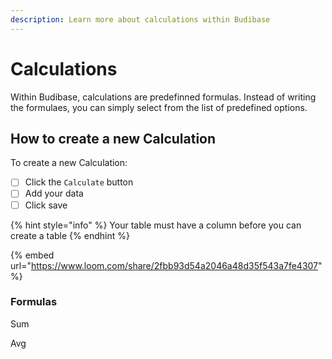 ```yaml
---
description: Learn more about calculations within Budibase
---
```


# Calculations

Within Budibase, calculations are predefinned formulas. Instead of writing the formulaes, you can simply select from the list of predefined options. 

## How to create a new Calculation

To create a new Calculation:

* [ ] Click the `Calculate` button
* [ ] Add your data
* [ ] Click save

{% hint style="info" %}
Your table must have a column before you can create a table
{% endhint %}

{% embed url="https://www.loom.com/share/2fbb93d54a2046a48d35f543a7fe4307" %}



### Formulas

Sum

Avg



